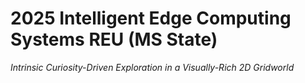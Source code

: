 # 2025 Intelligent Edge Computing Systems REU (MS State)
*Intrinsic Curiosity-Driven Exploration in a Visually-Rich 2D Gridworld*
